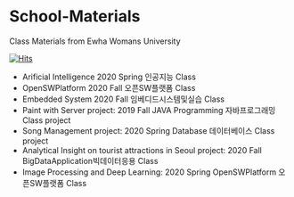 # School-Materials
Class Materials from Ewha Womans University

[![Hits](https://hits.seeyoufarm.com/api/count/incr/badge.svg?url=https%3A%2F%2Fgithub.com%2FJisuHann%2FSchool-Materials-Projects&count_bg=%2379C83D&title_bg=%23555555&icon=&icon_color=%23E7E7E7&title=hits&edge_flat=false)](https://hits.seeyoufarm.com)

- Arificial Intelligence 2020 Spring 인공지능 Class
- OpenSWPlatform 2020 Fall 오픈SW플랫폼 Class
- Embedded System 2020 Fall 임베디드시스템및실습 Class
- Paint with Server project: 2019 Fall JAVA Programming 자바프로그래밍 Class project
- Song Management project: 2020 Spring Database 데이터베이스 Class project
- Analytical Insight on tourist attractions in Seoul project: 2020 Fall BigDataApplication빅데이터응용 Class
- Image Processing and Deep Learning: 2020 Spring OpenSWPlatform 오픈SW플랫폼 Class
